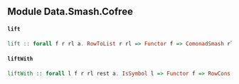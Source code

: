 ## Module Data.Smash.Cofree

#### `lift`

``` purescript
lift :: forall f r rl a. RowToList r rl => Functor f => ComonadSmash rl r => Co f a -> Co (Smash (cofree :: FProxy (Cofree f) | r)) a
```

#### `liftWith`

``` purescript
liftWith :: forall l f r rl rest a. IsSymbol l => Functor f => RowCons l (FProxy (Cofree f)) rest r => RowToList rest rl => ComonadSmash rl rest => SProxy l -> Co f a -> Co (Smash r) a
```


